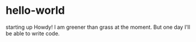 # hello-world
starting up
Howdy!
I am greener than grass at the moment. But one day I'll be able to write code.
